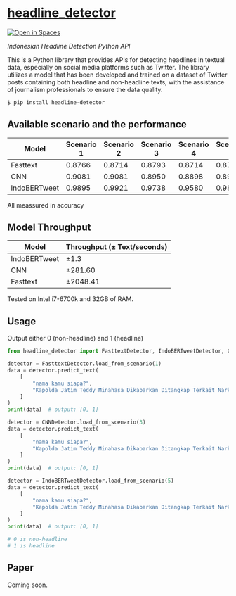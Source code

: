 # [headline_detector](https://github.com/kaenova/headline_detector)

[![Open in Spaces](https://huggingface.co/datasets/huggingface/badges/raw/main/open-in-hf-spaces-sm.svg)](https://huggingface.co/spaces/kaenova/headline_detector_space)

_Indonesian Headline Detection Python API_

This is a Python library that provides APIs for detecting headlines in textual data, especially on social media platforms such as Twitter. The library utilizes a model that has been developed and trained on a dataset of Twitter posts containing both headline and non-headline texts, with the assistance of journalism professionals to ensure the data quality.

```sh
$ pip install headline-detector
```

## Available scenario and the performance

| Model        | Scenario 1 | Scenario 2 | Scenario 3 | Scenario 4 | Scenario 5 | Scenario 6 |
| ------------ | ---------- | ---------- | ---------- | ---------- | ---------- | ---------- |
| Fasttext     | 0.8766     | 0.8714     | 0.8793     | 0.8714     | 0.8714     | 0.8661     |
| CNN          | 0.9081     | 0.9081     | 0.8950     | 0.8898     | 0.8950     | 0.8898     |
| IndoBERTweet | 0.9895     | 0.9921     | 0.9738     | 0.9580     | 0.9843     | 0.9685     |

All meassured in accuracy

## Model Throughput

| Model        | Throughput (± Text/seconds) |
| ------------ | --------------------------- |
| IndoBERTweet | ±1.3                        |
| CNN          | ±281.60                     |
| Fasttext     | ±2048.41                    |

Tested on Intel i7-6700k and 32GB of RAM.

## Usage

Output either 0 (non-headline) and 1 (headline)

```python
from headline_detector import FasttextDetector, IndoBERTweetDetector, CNNDetector

detector = FasttextDetector.load_from_scenario(1)
data = detector.predict_text(
    [
        "nama kamu siapa?",
        "Kapolda Jatim Teddy Minahasa Dikabarkan Ditangkap Terkait Narkoba  https://t.co/LD9X6VFaUR",
    ]
)
print(data)  # output: [0, 1]

detector = CNNDetector.load_from_scenario(3)
data = detector.predict_text(
    [
        "nama kamu siapa?",
        "Kapolda Jatim Teddy Minahasa Dikabarkan Ditangkap Terkait Narkoba  https://t.co/LD9X6VFaUR",
    ]
)
print(data)  # output: [0, 1]

detector = IndoBERTweetDetector.load_from_scenario(5)
data = detector.predict_text(
    [
        "nama kamu siapa?",
        "Kapolda Jatim Teddy Minahasa Dikabarkan Ditangkap Terkait Narkoba  https://t.co/LD9X6VFaUR",
    ]
)
print(data)  # output: [0, 1]

# 0 is non-headline
# 1 is headline
```

## Paper

Coming soon.
